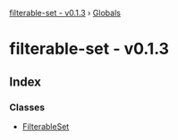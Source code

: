 [filterable-set - v0.1.3](README.md) › [Globals](globals.md)

# filterable-set - v0.1.3

## Index

### Classes

* [FilterableSet](classes/filterableset.md)
